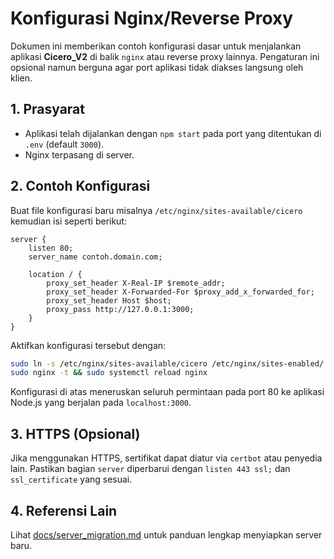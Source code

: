 # Konfigurasi Nginx/Reverse Proxy

Dokumen ini memberikan contoh konfigurasi dasar untuk menjalankan aplikasi **Cicero_V2** di balik `nginx` atau reverse proxy lainnya. Pengaturan ini opsional namun berguna agar port aplikasi tidak diakses langsung oleh klien.

## 1. Prasyarat

- Aplikasi telah dijalankan dengan `npm start` pada port yang ditentukan di `.env` (default `3000`).
- Nginx terpasang di server.

## 2. Contoh Konfigurasi

Buat file konfigurasi baru misalnya `/etc/nginx/sites-available/cicero` kemudian isi seperti berikut:

```nginx
server {
    listen 80;
    server_name contoh.domain.com;

    location / {
        proxy_set_header X-Real-IP $remote_addr;
        proxy_set_header X-Forwarded-For $proxy_add_x_forwarded_for;
        proxy_set_header Host $host;
        proxy_pass http://127.0.0.1:3000;
    }
}
```

Aktifkan konfigurasi tersebut dengan:

```bash
sudo ln -s /etc/nginx/sites-available/cicero /etc/nginx/sites-enabled/
sudo nginx -t && sudo systemctl reload nginx
```

Konfigurasi di atas meneruskan seluruh permintaan pada port 80 ke aplikasi Node.js yang berjalan pada `localhost:3000`.

## 3. HTTPS (Opsional)

Jika menggunakan HTTPS, sertifikat dapat diatur via `certbot` atau penyedia lain. Pastikan bagian `server` diperbarui dengan `listen 443 ssl;` dan `ssl_certificate` yang sesuai.

## 4. Referensi Lain

Lihat [docs/server_migration.md](server_migration.md) untuk panduan lengkap menyiapkan server baru.
